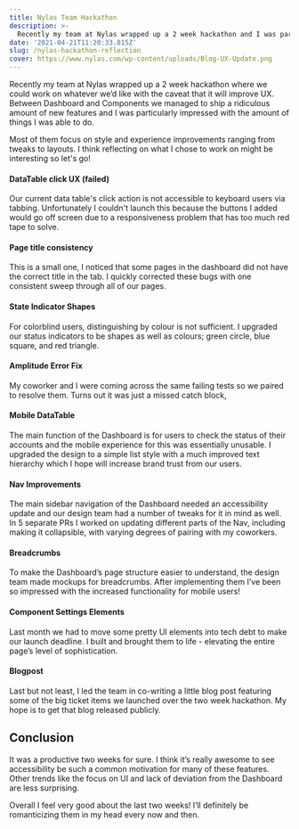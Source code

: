 ```yaml
---
title: Nylas Team Hackathon
description: >-
  Recently my team at Nylas wrapped up a 2 week hackathon and I was particularly impressed with the amount of things I was able to do.
date: '2021-04-21T11:20:33.815Z'
slug: /nylas-hackathon-reflection
cover: https://www.nylas.com/wp-content/uploads/Blog-UX-Update.png
---
```


Recently my team at Nylas wrapped up a 2 week hackathon where we could work on whatever we’d like with the caveat that it will improve UX. Between Dashboard and Components we managed to ship a ridiculous amount of new features and I was particularly impressed with the amount of things I was able to do.

Most of them focus on style and experience improvements ranging from tweaks to layouts. I think reflecting on what I chose to work on might be interesting so let's go!


#### DataTable click UX (failed)
Our current data table's click action is not accessible to keyboard users via tabbing. Unfortunately I couldn't launch this because the buttons I added would go off screen due to a responsiveness problem that has too much red tape to solve.

#### Page title consistency
This is a small one, I noticed that some pages in the dashboard did not have the correct title in the tab. I quickly corrected these bugs with one consistent sweep through all of our pages.

#### State Indicator Shapes 
For colorblind users, distinguishing by colour is not sufficient. I upgraded our status indicators to be shapes as well as colours; green circle, blue square, and red triangle.

#### Amplitude Error Fix 
My coworker and I were coming across the same failing tests so we paired to resolve them. Turns out it was just a missed catch block,

#### Mobile DataTable 
The main function of the Dashboard is for users to check the status of their accounts and the mobile experience for this was essentially unusable. I upgraded the design to a simple list style with a much improved text hierarchy which I hope will increase brand trust from our users.

#### Nav Improvements
The main sidebar navigation of the Dashboard needed an accessibility update and our design team had a number of tweaks for it in mind as well. In 5 separate PRs I worked on updating different parts of the Nav, including making it collapsible, with varying degrees of pairing with my coworkers.

#### Breadcrumbs
To make the Dashboard’s page structure easier to understand, the design team made mockups for breadcrumbs. After implementing them I’ve been so impressed with the increased functionality for mobile users!

#### Component Settings Elements
Last month we had to move some pretty UI elements into tech debt to make our launch deadline. I built and brought them to life - elevating the entire page’s level of sophistication. 

#### Blogpost 
Last but not least, I led the team in co-writing a little blog post featuring some of the big ticket items we launched over the two week hackathon. My hope is to get that blog released publicly.

## Conclusion
It was a productive two weeks for sure. I think it’s really awesome to see accessibility be such a common motivation for many of these features. Other trends like the focus on UI and lack of deviation from the Dashboard are less surprising. 

Overall I feel very good about the last two weeks! I’ll definitely be romanticizing them in my head every now and then.

